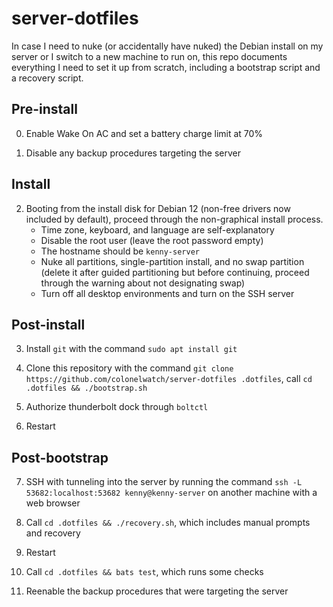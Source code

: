 # server-dotfiles

In case I need to nuke (or accidentally have nuked) the Debian install on my server or I switch to a new machine to run on, this repo documents everything I need to set it up from scratch, including a bootstrap script and a recovery script.

## Pre-install

0. Enable Wake On AC and set a battery charge limit at 70%

1. Disable any backup procedures targeting the server

## Install

2. Booting from the install disk for Debian 12 (non-free drivers now included by default), proceed through the non-graphical install process.
    * Time zone, keyboard, and language are self-explanatory
    * Disable the root user (leave the root password empty)
    * The hostname should be `kenny-server`
    * Nuke all partitions, single-partition install, and no swap partition (delete it after guided partitioning but before continuing, proceed through the warning about not designating swap)
    * Turn off all desktop environments and turn on the SSH server

## Post-install

3. Install `git` with the command `sudo apt install git`

4. Clone this repository with the command `git clone https://github.com/colonelwatch/server-dotfiles .dotfiles`, call `cd .dotfiles && ./bootstrap.sh`

5. Authorize thunderbolt dock through `boltctl`

6. Restart

## Post-bootstrap

7. SSH with tunneling into the server by running the command `ssh -L 53682:localhost:53682 kenny@kenny-server` on another machine with a web browser

8. Call `cd .dotfiles && ./recovery.sh`, which includes manual prompts and recovery

9. Restart

10. Call `cd .dotfiles && bats test`, which runs some checks

11. Reenable the backup procedures that were targeting the server
